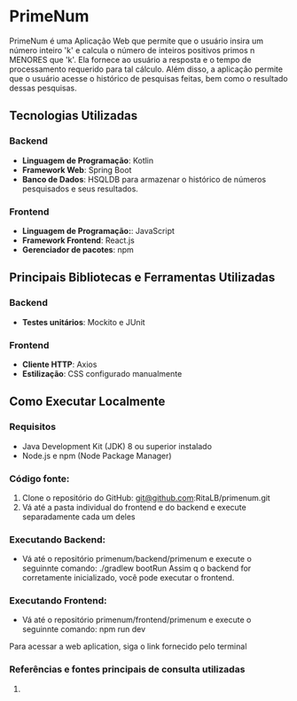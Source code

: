 # PrimeNum

PrimeNum é uma Aplicação Web que permite que o usuário insira um número inteiro 'k' e calcula o número de inteiros positivos primos n MENORES que 'k'. Ela fornece ao usuário a resposta e o tempo de processamento requerido para tal cálculo. 
Além disso, a aplicação permite que o usuário acesse o histórico de pesquisas feitas, bem como o resultado dessas pesquisas.

## Tecnologias Utilizadas

### Backend
- **Linguagem de Programação**: Kotlin
- **Framework Web**: Spring Boot
- **Banco de Dados**: HSQLDB para armazenar o histórico de números pesquisados e seus resultados.

### Frontend
- **Linguagem de Programação:**:  JavaScript
- **Framework Frontend**:  React.js
- **Gerenciador de pacotes**:  npm

## Principais Bibliotecas e Ferramentas Utilizadas
### Backend
- **Testes unitários**: Mockito e JUnit

### Frontend
- **Cliente HTTP**:  Axios
- **Estilização**:  CSS configurado manualmente

## Como Executar Localmente

### Requisitos
- Java Development Kit (JDK) 8 ou superior instalado
- Node.js e npm (Node Package Manager)

### Código fonte:
1. Clone o repositório do GitHub: git@github.com:RitaLB/primenum.git
2. Vá até a pasta individual do frontend e do backend e execute separadamente cada um deles


### Executando Backend:
- Vá até o repositório primenum/backend/primenum e execute o seguinnte comando: 
./gradlew bootRun
Assim q o backend for corretamente inicializado, você pode executar o frontend.

### Executando Frontend:
- Vá até o repositório primenum/frontend/primenum e execute o seguinnte comando: 
npm run dev

Para acessar a web aplication, siga o link fornecido pelo terminal
### Referências e fontes principais de consulta utilizadas
1. 
